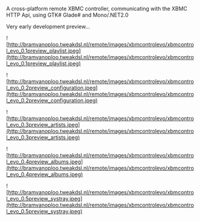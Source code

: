 A cross-platform remote XBMC controller, communicating with the XBMC HTTP Api, using GTK# Glade# and Mono/.NET2.0

Very early development preview...

![http://bramvanoploo.tweakdsl.nl/remote/images/xbmcontrolevo/xbmcontrol_evo_0.1preview_playlist.jpeg](http://bramvanoploo.tweakdsl.nl/remote/images/xbmcontrolevo/xbmcontrol_evo_0.1preview_playlist.jpeg)

![http://bramvanoploo.tweakdsl.nl/remote/images/xbmcontrolevo/xbmcontrol_evo_0.2preview_configuration.jpeg](http://bramvanoploo.tweakdsl.nl/remote/images/xbmcontrolevo/xbmcontrol_evo_0.2preview_configuration.jpeg)

![http://bramvanoploo.tweakdsl.nl/remote/images/xbmcontrolevo/xbmcontrol_evo_0.3preview_artists.jpeg](http://bramvanoploo.tweakdsl.nl/remote/images/xbmcontrolevo/xbmcontrol_evo_0.3preview_artists.jpeg)

![http://bramvanoploo.tweakdsl.nl/remote/images/xbmcontrolevo/xbmcontrol_evo_0.4preview_albums.jpeg](http://bramvanoploo.tweakdsl.nl/remote/images/xbmcontrolevo/xbmcontrol_evo_0.4preview_albums.jpeg)

![http://bramvanoploo.tweakdsl.nl/remote/images/xbmcontrolevo/xbmcontrol_evo_0.5preview_systray.jpeg](http://bramvanoploo.tweakdsl.nl/remote/images/xbmcontrolevo/xbmcontrol_evo_0.5preview_systray.jpeg)
